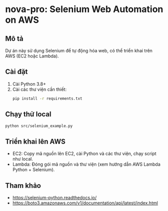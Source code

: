 # nova-pro: Selenium Web Automation on AWS

## Mô tả
Dự án này sử dụng Selenium để tự động hóa web, có thể triển khai trên AWS (EC2 hoặc Lambda).

## Cài đặt
1. Cài Python 3.8+
2. Cài các thư viện cần thiết:
	```bash
	pip install -r requirements.txt
	```

## Chạy thử local
```bash
python src/selenium_example.py
```

## Triển khai lên AWS
- EC2: Copy mã nguồn lên EC2, cài Python và các thư viện, chạy script như local.
- Lambda: Đóng gói mã nguồn và thư viện (xem hướng dẫn AWS Lambda Python + Selenium).

## Tham khảo
- https://selenium-python.readthedocs.io/
- https://boto3.amazonaws.com/v1/documentation/api/latest/index.html